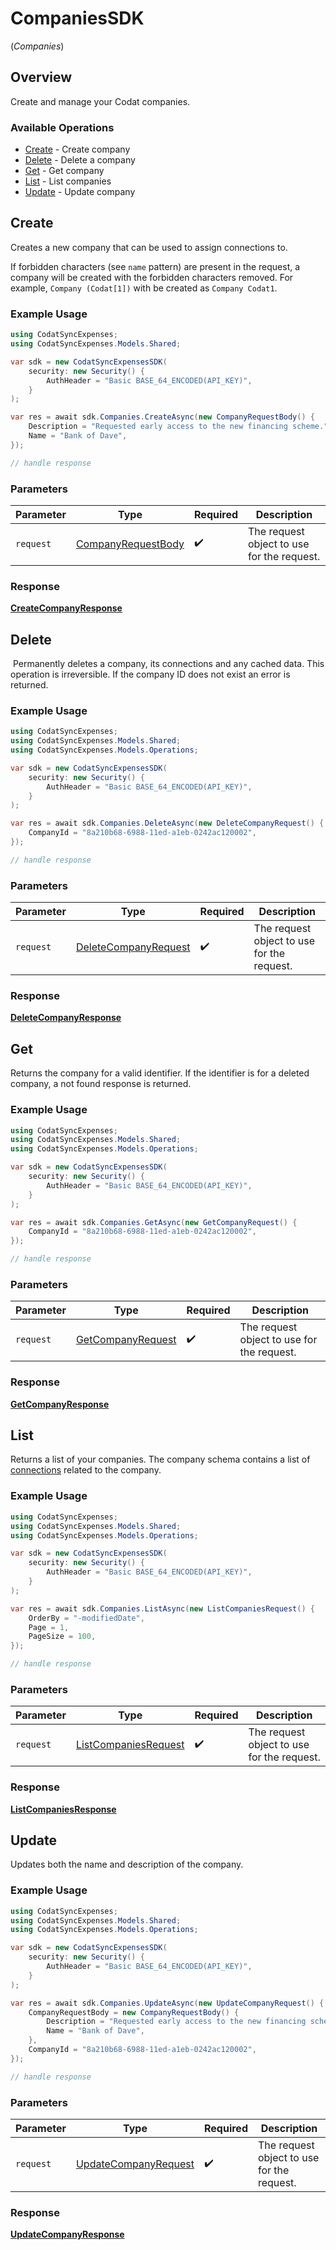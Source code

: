 # CompaniesSDK
(*Companies*)

## Overview

Create and manage your Codat companies.

### Available Operations

* [Create](#create) - Create company
* [Delete](#delete) - Delete a company
* [Get](#get) - Get company
* [List](#list) - List companies
* [Update](#update) - Update company

## Create

﻿Creates a new company that can be used to assign connections to. 

If forbidden characters (see `name` pattern) are present in the request, a company will be created with the forbidden characters removed. For example, `Company (Codat[1])` with be created as `Company Codat1`.



### Example Usage

```csharp
using CodatSyncExpenses;
using CodatSyncExpenses.Models.Shared;

var sdk = new CodatSyncExpensesSDK(
    security: new Security() {
        AuthHeader = "Basic BASE_64_ENCODED(API_KEY)",
    }
);

var res = await sdk.Companies.CreateAsync(new CompanyRequestBody() {
    Description = "Requested early access to the new financing scheme.",
    Name = "Bank of Dave",
});

// handle response
```

### Parameters

| Parameter                                                       | Type                                                            | Required                                                        | Description                                                     |
| --------------------------------------------------------------- | --------------------------------------------------------------- | --------------------------------------------------------------- | --------------------------------------------------------------- |
| `request`                                                       | [CompanyRequestBody](../../models/shared/CompanyRequestBody.md) | :heavy_check_mark:                                              | The request object to use for the request.                      |


### Response

**[CreateCompanyResponse](../../models/operations/CreateCompanyResponse.md)**


## Delete

﻿
Permanently deletes a company, its connections and any cached data. This operation is irreversible. If the company ID does not exist an error is returned.

### Example Usage

```csharp
using CodatSyncExpenses;
using CodatSyncExpenses.Models.Shared;
using CodatSyncExpenses.Models.Operations;

var sdk = new CodatSyncExpensesSDK(
    security: new Security() {
        AuthHeader = "Basic BASE_64_ENCODED(API_KEY)",
    }
);

var res = await sdk.Companies.DeleteAsync(new DeleteCompanyRequest() {
    CompanyId = "8a210b68-6988-11ed-a1eb-0242ac120002",
});

// handle response
```

### Parameters

| Parameter                                                               | Type                                                                    | Required                                                                | Description                                                             |
| ----------------------------------------------------------------------- | ----------------------------------------------------------------------- | ----------------------------------------------------------------------- | ----------------------------------------------------------------------- |
| `request`                                                               | [DeleteCompanyRequest](../../models/operations/DeleteCompanyRequest.md) | :heavy_check_mark:                                                      | The request object to use for the request.                              |


### Response

**[DeleteCompanyResponse](../../models/operations/DeleteCompanyResponse.md)**


## Get

﻿Returns the company for a valid identifier. If the identifier is for a deleted company, a not found response is returned.

### Example Usage

```csharp
using CodatSyncExpenses;
using CodatSyncExpenses.Models.Shared;
using CodatSyncExpenses.Models.Operations;

var sdk = new CodatSyncExpensesSDK(
    security: new Security() {
        AuthHeader = "Basic BASE_64_ENCODED(API_KEY)",
    }
);

var res = await sdk.Companies.GetAsync(new GetCompanyRequest() {
    CompanyId = "8a210b68-6988-11ed-a1eb-0242ac120002",
});

// handle response
```

### Parameters

| Parameter                                                         | Type                                                              | Required                                                          | Description                                                       |
| ----------------------------------------------------------------- | ----------------------------------------------------------------- | ----------------------------------------------------------------- | ----------------------------------------------------------------- |
| `request`                                                         | [GetCompanyRequest](../../models/operations/GetCompanyRequest.md) | :heavy_check_mark:                                                | The request object to use for the request.                        |


### Response

**[GetCompanyResponse](../../models/operations/GetCompanyResponse.md)**


## List

﻿Returns a list of your companies. The company schema contains a list of [connections](https://docs.codat.io/sync-for-expenses-api#/schemas/Connection) related to the company.

### Example Usage

```csharp
using CodatSyncExpenses;
using CodatSyncExpenses.Models.Shared;
using CodatSyncExpenses.Models.Operations;

var sdk = new CodatSyncExpensesSDK(
    security: new Security() {
        AuthHeader = "Basic BASE_64_ENCODED(API_KEY)",
    }
);

var res = await sdk.Companies.ListAsync(new ListCompaniesRequest() {
    OrderBy = "-modifiedDate",
    Page = 1,
    PageSize = 100,
});

// handle response
```

### Parameters

| Parameter                                                               | Type                                                                    | Required                                                                | Description                                                             |
| ----------------------------------------------------------------------- | ----------------------------------------------------------------------- | ----------------------------------------------------------------------- | ----------------------------------------------------------------------- |
| `request`                                                               | [ListCompaniesRequest](../../models/operations/ListCompaniesRequest.md) | :heavy_check_mark:                                                      | The request object to use for the request.                              |


### Response

**[ListCompaniesResponse](../../models/operations/ListCompaniesResponse.md)**


## Update

﻿Updates both the name and description of the company.

### Example Usage

```csharp
using CodatSyncExpenses;
using CodatSyncExpenses.Models.Shared;
using CodatSyncExpenses.Models.Operations;

var sdk = new CodatSyncExpensesSDK(
    security: new Security() {
        AuthHeader = "Basic BASE_64_ENCODED(API_KEY)",
    }
);

var res = await sdk.Companies.UpdateAsync(new UpdateCompanyRequest() {
    CompanyRequestBody = new CompanyRequestBody() {
        Description = "Requested early access to the new financing scheme.",
        Name = "Bank of Dave",
    },
    CompanyId = "8a210b68-6988-11ed-a1eb-0242ac120002",
});

// handle response
```

### Parameters

| Parameter                                                               | Type                                                                    | Required                                                                | Description                                                             |
| ----------------------------------------------------------------------- | ----------------------------------------------------------------------- | ----------------------------------------------------------------------- | ----------------------------------------------------------------------- |
| `request`                                                               | [UpdateCompanyRequest](../../models/operations/UpdateCompanyRequest.md) | :heavy_check_mark:                                                      | The request object to use for the request.                              |


### Response

**[UpdateCompanyResponse](../../models/operations/UpdateCompanyResponse.md)**

